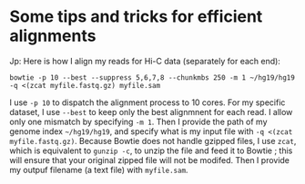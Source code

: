 # Some tips and tricks for efficient alignments 


Jp: Here is how I align my reads for Hi-C data (separately for each end):

	bowtie -p 10 --best --suppress 5,6,7,8 --chunkmbs 250 -m 1 ~/hg19/hg19 -q <(zcat myfile.fastq.gz) myfile.sam

I use `-p 10` to dispatch the alignment process to 10 cores. For my specific dataset, I use `--best` to keep only the best alignmnent for each read. I allow only one mismatch by specifying `-m 1`. Then I provide the path of my genome index `~/hg19/hg19`, and specify what is my input file with `-q <(zcat myfile.fastq.gz)`. Because Bowtie does not handle gzipped files, I use `zcat`, which is equivalent to `gunzip -c`, to unzip the file and feed it to Bowtie ; this will ensure that your original zipped file will not be modifed. Then I provide my outpuf filename (a text file) with `myfile.sam`. 




